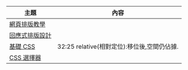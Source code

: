 <table>

<thead>
<tr>
<th>主題</th>
<th>內容</th>
</tr>
</thead>


<tbody>

<tr>
<td><a href="https://www.youtube.com/watch?v=YnSmOQF5Lwk">網頁排版教學</a></td>
<td></td>
</tr>

<tr>
<td><a href="https://www.youtube.com/watch?v=uSqOomOfuq0">回應式排版設計</a></td>
<td></td>
<tr>

<tr>
<td><a href="https://www.youtube.com/watch?v=Jr7lwHnTK68">基礎 CSS</a></td>
<td>
32:25 relative(相對定位):移位後,空間仍佔據.
</td>
</tr>

<tr>
<td><a href="https://www.youtube.com/watch?v=L-iYOmU63IE"</a>CSS 選擇器</td>
<td></td>
</tr>


</tbody>


</table>